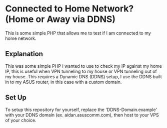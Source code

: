 # Connected to Home Network? (Home or Away via DDNS)
This is some simple PHP that allows me to test if I am connected to my home network.

## Explanation
This was some simple PHP I wanted to use to check my IP against my home IP, this is useful when VPN tunneling to my house or VPN tunneling out of my house. This requires a Dynamic DNS (DDNS) setup, I use the DDNS built in to my ASUS router, in this case with a custom domain.

## Set Up

To setup this repository for yourself, replace the 'DDNS-Domain.example' with your DDNS domain (ex. aidan.asuscomm.com), then host to your VPS of your choice.

